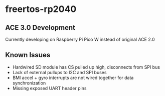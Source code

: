 # freertos-rp2040

## ACE 3.0 Development

Currently developing on Raspberry Pi Pico W instead of original ACE 2.0


## Known Issues
* Hardwired SD module has CS pulled up high, disconnects from SPI bus
* Lack of external pullups to I2C and SPI buses
* BMI accel + gyro interrupts are not wired together for data synchronization
* Missing exposed UART header pins
